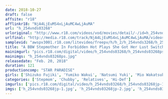 ```yaml
---
date: 2018-10-27
draft: false
affsite: "r18"
afflinkr18: "NjA4LjEuMS4xLjAuMC4wLjAuMA"
url: "h_254vnds03268"
urloriginal: "http://www.r18.com/videos/vod/movies/detail/-/id=h_254vnds03268"
urlfinal: "http://media.r18.com/track/NjA4LjEuMS4xLjAuMC4wLjAuMA/videos/vod/movies/detail/-/id=h_254vnds03268"
samplevid: "awspv3001.r18.com/litevideo/freepv/h/h_2/h_254vnds3268/h_254vnds3268_dmb_w.mp4"
title: "A BBW Stepmother In Forbidden Hot Plays She Got Her Lust Switch Flipped By Her Horny Son"
mainimgurl: "pics.r18.com/digital/video/h_254vnds03268/h_254vnds03268ps.jpg"
mainimgs: "h_254vnds03268ps.jpg"
releasedate: "Feb. 20, 2018"
duration: 121
productioncomp: "STAR PARADISE"
girls: ['Shizuko Fujiki', 'Yumiko Wakui', 'Natsumi Yuki', 'Mio Wakatsuki']
categories: ['Stepmom', 'Chubby', 'Relatives', 'Hi-Def']
imgurls: ['pics.r18.com/digital/video/h_254vnds03268/h_254vnds03268jp-1.jpg', 'pics.r18.com/digital/video/h_254vnds03268/h_254vnds03268jp-2.jpg', 'pics.r18.com/digital/video/h_254vnds03268/h_254vnds03268jp-3.jpg', 'pics.r18.com/digital/video/h_254vnds03268/h_254vnds03268jp-4.jpg', 'pics.r18.com/digital/video/h_254vnds03268/h_254vnds03268jp-5.jpg', 'pics.r18.com/digital/video/h_254vnds03268/h_254vnds03268jp-6.jpg', 'pics.r18.com/digital/video/h_254vnds03268/h_254vnds03268jp-7.jpg', 'pics.r18.com/digital/video/h_254vnds03268/h_254vnds03268jp-8.jpg', 'pics.r18.com/digital/video/h_254vnds03268/h_254vnds03268jp-9.jpg', 'pics.r18.com/digital/video/h_254vnds03268/h_254vnds03268jp-10.jpg', 'pics.r18.com/digital/video/h_254vnds03268/h_254vnds03268jp-11.jpg', 'pics.r18.com/digital/video/h_254vnds03268/h_254vnds03268jp-12.jpg', 'pics.r18.com/digital/video/h_254vnds03268/h_254vnds03268jp-13.jpg', 'pics.r18.com/digital/video/h_254vnds03268/h_254vnds03268jp-14.jpg', 'pics.r18.com/digital/video/h_254vnds03268/h_254vnds03268jp-15.jpg', 'pics.r18.com/digital/video/h_254vnds03268/h_254vnds03268jp-16.jpg', 'pics.r18.com/digital/video/h_254vnds03268/h_254vnds03268jp-17.jpg', 'pics.r18.com/digital/video/h_254vnds03268/h_254vnds03268jp-18.jpg', 'pics.r18.com/digital/video/h_254vnds03268/h_254vnds03268jp-19.jpg', 'pics.r18.com/digital/video/h_254vnds03268/h_254vnds03268jp-20.jpg']
imgs: ['h_254vnds03268jp-1.jpg', 'h_254vnds03268jp-2.jpg', 'h_254vnds03268jp-3.jpg', 'h_254vnds03268jp-4.jpg', 'h_254vnds03268jp-5.jpg', 'h_254vnds03268jp-6.jpg', 'h_254vnds03268jp-7.jpg', 'h_254vnds03268jp-8.jpg', 'h_254vnds03268jp-9.jpg', 'h_254vnds03268jp-10.jpg', 'h_254vnds03268jp-11.jpg', 'h_254vnds03268jp-12.jpg', 'h_254vnds03268jp-13.jpg', 'h_254vnds03268jp-14.jpg', 'h_254vnds03268jp-15.jpg', 'h_254vnds03268jp-16.jpg', 'h_254vnds03268jp-17.jpg', 'h_254vnds03268jp-18.jpg', 'h_254vnds03268jp-19.jpg', 'h_254vnds03268jp-20.jpg']
---
```

